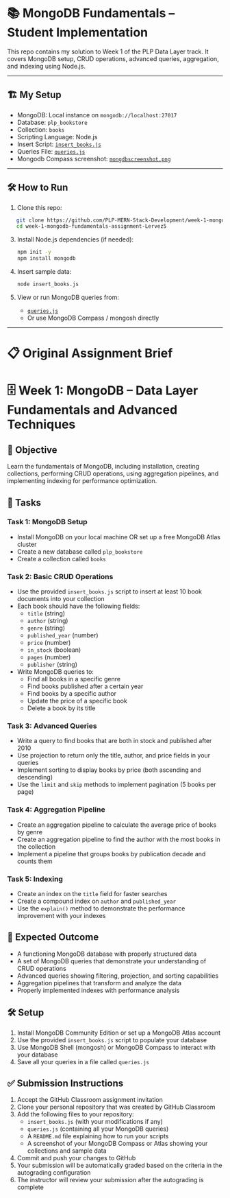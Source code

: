 
# 📚 MongoDB Fundamentals – Student Implementation

This repo contains my solution to Week 1 of the PLP Data Layer track. It covers MongoDB setup, CRUD operations, advanced queries, aggregation, and indexing using Node.js.

---

## 🏗️ My Setup

- MongoDB: Local instance on `mongodb://localhost:27017`
- Database: `plp_bookstore`
- Collection: `books`
- Scripting Language: Node.js
- Insert Script: [`insert_books.js`](./insert_books.js)
- Queries File: [`queries.js`](./queries.js)
- Mongodb Compass screenshot: [`mongdbscreenshot.png`](./mongdbscreenshot.png)

---

## 🛠️ How to Run

1. Clone this repo:
```bash
   git clone https://github.com/PLP-MERN-Stack-Development/week-1-mongodb-fundamentals-assignment-Lervez5.git
   cd week-1-mongodb-fundamentals-assignment-Lervez5
```

3. Install Node.js dependencies (if needed):
   ```bash
   npm init -y
   npm install mongodb
   ```

4. Insert sample data:
   ```bash
   node insert_books.js
   ```

5. View or run MongoDB queries from:
   - [`queries.js`](./queries.js)
   - Or use MongoDB Compass / mongosh directly

---

# 📋 Original Assignment Brief
# 🗄️ Week 1: MongoDB – Data Layer Fundamentals and Advanced Techniques

## 🚀 Objective
Learn the fundamentals of MongoDB, including installation, creating collections, performing CRUD operations, using aggregation pipelines, and implementing indexing for performance optimization.

## 📂 Tasks

### Task 1: MongoDB Setup
- Install MongoDB on your local machine OR set up a free MongoDB Atlas cluster
- Create a new database called `plp_bookstore`
- Create a collection called `books`

### Task 2: Basic CRUD Operations
- Use the provided `insert_books.js` script to insert at least 10 book documents into your collection
- Each book should have the following fields:
  - `title` (string)
  - `author` (string)
  - `genre` (string)
  - `published_year` (number)
  - `price` (number)
  - `in_stock` (boolean)
  - `pages` (number)
  - `publisher` (string)
- Write MongoDB queries to:
  - Find all books in a specific genre
  - Find books published after a certain year
  - Find books by a specific author
  - Update the price of a specific book
  - Delete a book by its title

### Task 3: Advanced Queries
- Write a query to find books that are both in stock and published after 2010
- Use projection to return only the title, author, and price fields in your queries
- Implement sorting to display books by price (both ascending and descending)
- Use the `limit` and `skip` methods to implement pagination (5 books per page)

### Task 4: Aggregation Pipeline
- Create an aggregation pipeline to calculate the average price of books by genre
- Create an aggregation pipeline to find the author with the most books in the collection
- Implement a pipeline that groups books by publication decade and counts them

### Task 5: Indexing
- Create an index on the `title` field for faster searches
- Create a compound index on `author` and `published_year`
- Use the `explain()` method to demonstrate the performance improvement with your indexes

## 🧪 Expected Outcome
- A functioning MongoDB database with properly structured data
- A set of MongoDB queries that demonstrate your understanding of CRUD operations
- Advanced queries showing filtering, projection, and sorting capabilities
- Aggregation pipelines that transform and analyze the data
- Properly implemented indexes with performance analysis

## 🛠️ Setup
1. Install MongoDB Community Edition or set up a MongoDB Atlas account
2. Use the provided `insert_books.js` script to populate your database
3. Use MongoDB Shell (mongosh) or MongoDB Compass to interact with your database
4. Save all your queries in a file called `queries.js`

## ✅ Submission Instructions
1. Accept the GitHub Classroom assignment invitation
2. Clone your personal repository that was created by GitHub Classroom
3. Add the following files to your repository:
   - `insert_books.js` (with your modifications if any)
   - `queries.js` (containing all your MongoDB queries)
   - A `README.md` file explaining how to run your scripts
   - A screenshot of your MongoDB Compass or Atlas showing your collections and sample data
4. Commit and push your changes to GitHub
5. Your submission will be automatically graded based on the criteria in the autograding configuration
6. The instructor will review your submission after the autograding is complete 
